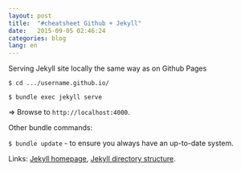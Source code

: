 ```yaml
---
layout: post
title:  "#cheatsheet Github + Jekyll"
date:   2015-09-05 02:46:24
categories: blog
lang: en
---
```


Serving Jekyll site locally the same way as on Github Pages

`$ cd .../username.github.io/`

`$ bundle exec jekyll serve`

=> Browse to `http://localhost:4000`.

Other bundle commands:

`$ bundle update` - to ensure you always have an up-to-date system.

Links: 
[Jekyll homepage][url-variable-jekyll], 
[Jekyll directory structure](https://jekyllrb.com/docs/structure/).

[url-variable-jekyll]:      http://jekyllrb.com
